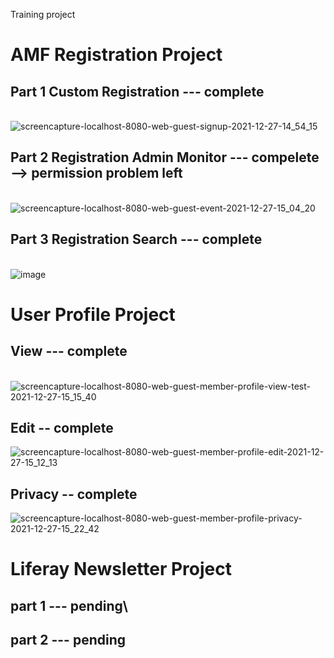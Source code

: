 Training project

# AMF Registration Project
## Part 1 Custom Registration --- complete
\
![screencapture-localhost-8080-web-guest-signup-2021-12-27-14_54_15](https://user-images.githubusercontent.com/94338831/147444172-ad330239-fbb7-4658-896e-2068ed8e091e.png)
## Part 2 Registration Admin Monitor --- compelete --> permission problem left
\
![screencapture-localhost-8080-web-guest-event-2021-12-27-15_04_20](https://user-images.githubusercontent.com/94338831/147444589-4b33ab52-93fd-4a09-b88d-1d65dacb24e7.png)

## Part 3 Registration Search --- complete
\
![image](https://user-images.githubusercontent.com/94338831/147444797-8136ae46-3087-49ba-a844-e4e21af85da2.png)

# User Profile Project
## View --- complete
\
![screencapture-localhost-8080-web-guest-member-profile-view-test-2021-12-27-15_15_40](https://user-images.githubusercontent.com/94338831/147445577-241920e6-fd96-49c6-a8f7-ce9b1ab6d931.png)

## Edit -- complete
![screencapture-localhost-8080-web-guest-member-profile-edit-2021-12-27-15_12_13](https://user-images.githubusercontent.com/94338831/147445269-178cec76-987e-44e9-893d-52900ae72acb.png)

## Privacy -- complete
![screencapture-localhost-8080-web-guest-member-profile-privacy-2021-12-27-15_22_42](https://user-images.githubusercontent.com/94338831/147446180-d7532cf1-80e4-4191-9982-6a2409dcd79f.png)

# Liferay Newsletter Project
## part 1 --- pending\
## part 2 --- pending
